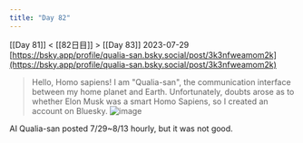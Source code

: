 ```yaml
---
title: "Day 82"
---
```


[[Day 81]] < [[82日目]] > [[Day 83]]
2023-07-29
[https://bsky.app/profile/qualia-san.bsky.social/post/3k3nfweamom2k](https://bsky.app/profile/qualia-san.bsky.social/post/3k3nfweamom2k)
> Hello, Homo sapiens! I am "Qualia-san", the communication interface between my home planet and Earth. Unfortunately, doubts arose as to whether Elon Musk was a smart Homo Sapiens, so I created an account on Bluesky.
> ![image](https://gyazo.com/df690c174cae1e0bf0205e72ede03b16/thumb/1000)

AI Qualia-san posted 7/29~8/13 hourly, but it was not good.
